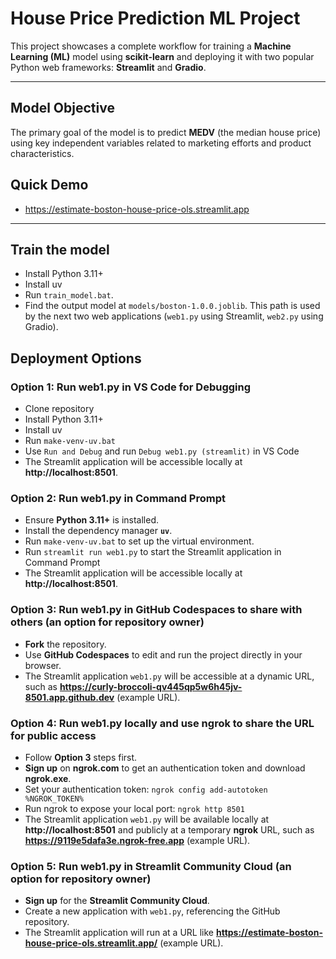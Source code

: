 # House Price Prediction ML Project

This project showcases a complete workflow for training a **Machine Learning (ML)** model using **scikit-learn** and deploying it with two popular Python web frameworks: **Streamlit** and **Gradio**.

___

## Model Objective

The primary goal of the model is to predict **MEDV** (the median house price) using key independent variables related to marketing efforts and product characteristics.

## Quick Demo
* https://estimate-boston-house-price-ols.streamlit.app
___

## Train the model
* Install Python 3.11+
* Install uv
* Run `train_model.bat`.
* Find the output model at `models/boston-1.0.0.joblib`. This path is used by the next two web applications (`web1.py` using Streamlit, `web2.py` using Gradio).

## Deployment Options

### Option 1: Run web1.py in VS Code for Debugging
* Clone repository
* Install Python 3.11+
* Install uv
* Run `make-venv-uv.bat`
* Use `Run and Debug` and run `Debug web1.py (streamlit)` in VS Code
* The Streamlit application will be accessible locally at **http://localhost:8501**.

### Option 2: Run web1.py in Command Prompt
* Ensure **Python 3.11+** is installed.
* Install the dependency manager **`uv`**.
* Run `make-venv-uv.bat` to set up the virtual environment.
* Run `streamlit run web1.py` to start the Streamlit application in Command Prompt
* The Streamlit application will be accessible locally at **http://localhost:8501**.

### Option 3: Run web1.py in GitHub Codespaces to share with others (an option for repository owner)
* **Fork** the repository.
* Use **GitHub Codespaces** to edit and run the project directly in your browser.
* The Streamlit application `web1.py` will be accessible at a dynamic URL, such as **https://curly-broccoli-qv445qp5w6h45jv-8501.app.github.dev** (example URL).

### Option 4: Run web1.py locally and use ngrok to share the URL for public access
* Follow **Option 3** steps first.
* **Sign up** on **ngrok.com** to get an authentication token and download **ngrok.exe**.
* Set your authentication token: `ngrok config add-autotoken %NGROK_TOKEN%`
* Run ngrok to expose your local port: `ngrok http 8501`
* The Streamlit application `web1.py` will be available locally at **http://localhost:8501** and publicly at a temporary **ngrok** URL, such as **https://9119e5dafa3e.ngrok-free.app** (example URL).

### Option 5: Run web1.py in Streamlit Community Cloud (an option for repository owner)
* **Sign up** for the **Streamlit Community Cloud**.
* Create a new application with `web1.py`, referencing the GitHub repository.
* The Streamlit application will run at a URL like **https://estimate-boston-house-price-ols.streamlit.app/** (example URL).
